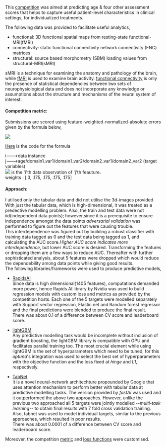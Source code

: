 This [competition](https://www.kaggle.com/c/trends-assessment-prediction/submissions) was aimed at predicting age & four other assessment scores that helps to capture useful patient-level characteristics in clinical settings, for individualized treatments.    

The following data was provided to facilitate useful analytics,  
- functional: 3D functional spatial maps from resting-state functional-MRI(fMRI)     
- connectivity: static functional connectivity  network connectivity (FNC) matrices                 
- structural: source based morphometry (SBM) loading values from structural-MRI(sMRI)

sMRI is a technique for examining the anatomy and pathology of the brain, while [fMRI](https://www.ed.ac.uk/clinical-sciences/edinburgh-imaging/research/themes-and-topics/medical-physics/imaging-techniques/functional-mri) is used to examine brain activity. 
[functional connectivity](https://www.sciencedirect.com/topics/medicine-and-dentistry/functional-connectivity) is only the presence of statistical dependencies between two sets of neurophysiological data and does not incorporate any knowledge or assumptions about the structure and mechanisms of the neural system of interest.

#### Competition metric: 

Submissions are scored using  feature-weighted-normalized-absolute errors given by the formula below,  

<img src="https://render.githubusercontent.com/render/math?math=\text{score} = \sum_{j} w_j \left( \frac{\sum_i \text{abs}( y_{j_i} - \hat{y}_{j_i})}{\sum_i \hat{y}_{j_i}} \right)">   

[Here](https://github.com/nizamphoenix/kaggle/blob/master/TRends/score.py) is the code for the formula  

i--->data instance  
j--->age/domain1_var1/domain1_var2/domain2_var1/domain2_var2  (target variables)  
<img src="https://render.githubusercontent.com/render/math?math=y_{j_i}"> is the 'i'th data observation of 'j'th feauture.    
weights : [.3, .175, .175, .175, .175]  

#### Approach:  

I utilised only the tabular data and did not utilise the 3d-images provided. With just the tabular data, which is high-dimensional, it was treated as a predective modelling problem. Also, the train and test data were not iid(independent data points); however,since it is a prerequisite to ensure independence amongst the data points *adversarial validation* was performed to figure out the features that were causing trouble.  
This interdependence was figured out by building a robust classifier with training data tagged as 0 and the test data being tagged as 1, and calculating the AUC score.*Higher AUC score indicates more interdependence*, but lower AUC score is desired. Transforming the features or dropping them are a few ways to reduce AUC.
Thereafter with further sophisticated analysis, about 5 features were dropped which would reduce the dependebility among data points while giving good results.    
The following libraries/frameworks were used to produce predictive models,  

- [RapidsAI](https://github.com/nizamphoenix/kaggle/blob/master/TRends/train.py)  
Since data is high dimensional(1405 features), computations demanded more power, hence Rapids AI library by Nvidia was used to build regression models
with custom loss and metrics as provided by the competition hosts.  Each one of the 5 targets were modelled separately with Support vector regression, Elastic net and Random forest regressor and the final predictions were blended to produce the final result.   
There was about 0.1 of a difference between CV score and leaderboard score.  

- [lightGBM](https://github.com/nizamphoenix/kaggle/blob/master/TRends/lightgbm_CV.py)    
Any predictive modelling task would be incomplete without inclusion of gradient boosting, the lightGBM library is compatible with GPU and facilitates parallel training too. The most crucial element while using lightGBM is the set of hyperparameters which need to be tuned, for this *optuna*'s integration was used to select the best set of hyperparameters with the objective function and the loss fixed at *hinge* and *L1*, respectively.  

- [TabNet](https://github.com/nizamphoenix/kaggle/blob/master/TRends/tabnet_cv_train.py)  
It is a novel neural-network architechture propounded by Google that uses attention mechanism to perform better with tabular data at predictive modelling tasks. The version provided by *fastAi* was used  and it outperformed the above two approaches. However, unlike the previous two approached all 5 targets were jointly modelled --*multi-task learning*-- to obtain final results with 7 fold cross validation training. Also, tabnet was used to model individual targets, similar to the previous approaches, which resulted in poor results.  
There was about 0.0001 of a difference between CV score and leaderboard score.  

Moreover, the competition [metric](https://github.com/nizamphoenix/kaggle/blob/master/TRends/score.py) and [loss functions](https://github.com/nizamphoenix/kaggle/blob/master/TRends/losses.py) were customised.

